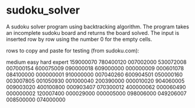 # sudoku_solver
A sudoku solver program using backtracking algorithm.
The program takes an incomplete sudoku board and returns the board solved.
The input is inserted row by row using the number 0 for the empty cells.

rows to copy and paste for testing (from sudoku.com):

medium      easy        hard        expert
159000070   780400120   007002000   530072008
007000154   600075009   090000018   609000000
000000009   000601078   084100000   000000001
910000000   007040260   600904501   050000160
003007805   001050930   001000040   200390000
000010020   904060005   009003020   400100800
000903407   070300012   400000062   000060490
000000002   120007400   000029000   000005000
098006000   049206007   008500000   074000000

